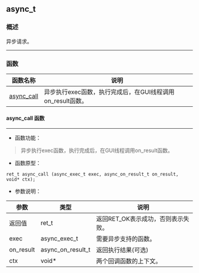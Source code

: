 ## async\_t
### 概述
 异步请求。




----------------------------------
### 函数
<p id="async_t_methods">

| 函数名称 | 说明 | 
| -------- | ------------ | 
| <a href="#async_t_async_call">async\_call</a> | 异步执行exec函数，执行完成后，在GUI线程调用on_result函数。 |
#### async\_call 函数
-----------------------

* 函数功能：

> <p id="async_t_async_call"> 异步执行exec函数，执行完成后，在GUI线程调用on_result函数。







* 函数原型：

```
ret_t async_call (async_exec_t exec, async_on_result_t on_result, void* ctx);
```

* 参数说明：

| 参数 | 类型 | 说明 |
| -------- | ----- | --------- |
| 返回值 | ret\_t | 返回RET\_OK表示成功，否则表示失败。 |
| exec | async\_exec\_t | 需要异步支持的函数。 |
| on\_result | async\_on\_result\_t | 返回执行结果(可选) |
| ctx | void* | 两个回调函数的上下文。 |
